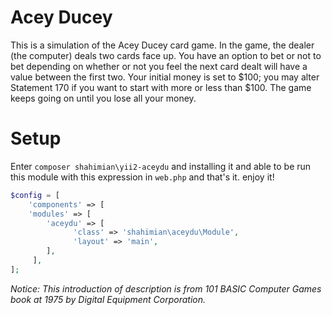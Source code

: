 # Acey Ducey

This is a simulation of the Acey Ducey card game. In the game, the dealer (the computer) deals two cards face up. You have an option to bet or not to bet depending on whether or not you feel the next card dealt will have a value between the first two.
Your initial money is set to $100; you may alter Statement 170 if you want to start with more or less than $100. The game keeps going on until you lose all your money.

# Setup
Enter `composer shahimian\yii2-aceydu` and installing it and able to be run this module with this expression in `web.php` and that's it. enjoy it!

```php
$config = [
    'components' => [
    'modules' => [   
        'aceydu' => [
              'class' => 'shahimian\aceydu\Module',
              'layout' => 'main',
        ],
     ],
];
```

*Notice: This introduction of description is from 101 BASIC Computer Games book at 1975 by Digital Equipment Corporation.*

